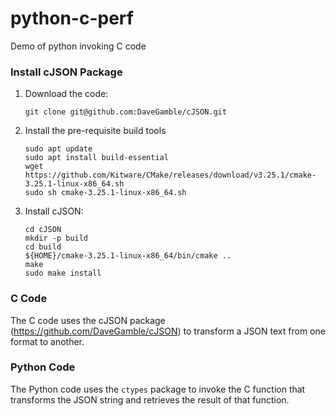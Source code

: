 # python-c-perf
Demo of python invoking C code

### Install cJSON Package

1. Download the code: 
   ```
   git clone git@github.com:DaveGamble/cJSON.git
   ```
2. Install the pre-requisite build tools
   ```
   sudo apt update
   sudo apt install build-essential
   wget https://github.com/Kitware/CMake/releases/download/v3.25.1/cmake-3.25.1-linux-x86_64.sh
   sudo sh cmake-3.25.1-linux-x86_64.sh
   ```
3. Install cJSON:
   ```
   cd cJSON
   mkdir -p build
   cd build
   ${HOME}/cmake-3.25.1-linux-x86_64/bin/cmake ..
   make
   sudo make install
   ```

### C Code
The C code uses the cJSON package (https://github.com/DaveGamble/cJSON) to transform a JSON text from one format to another.

### Python Code
The Python code uses the `ctypes` package to invoke the C function that transforms the JSON string and retrieves the result of that function.
